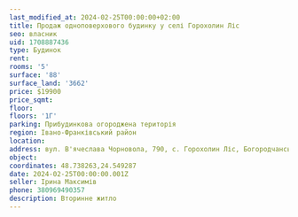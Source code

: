 ```yaml
---
last_modified_at: 2024-02-25T00:00:00+02:00
title: Продаж одноповерхового будинку у селі Горохолин Ліс
seo: власник
uid: 1708887436
type: Будинок
rent:
rooms: '5'
surface: '88'
surface_land: '3662'
price: $19900
price_sqmt:
floor:
floors: '1Г'
parking: Прибудинкова огороджена територія
region: Івано-Франківський район
location:
address: вул. В'ячеслава Чорновола, 790, с. Горохолин Ліс, Богородчанська селищна територіальна громада
object:
coordinates: 48.738263,24.549287
date: 2024-02-25T00:00:00.001Z
seller: Ірина Максимів
phone: 380969490357
description: Вторинне житло
---
```

